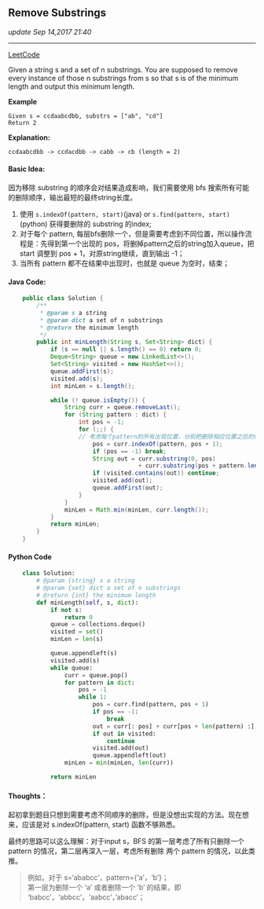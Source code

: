 ## Remove Substrings
_update Sep 14,2017  21:40_

---
[LeetCode](http://www.lintcode.com/en/problem/remove-substrings/)

Given a string s and a set of n substrings. You are supposed to remove every instance of those n substrings from s so that s is of the minimum length and output this minimum length.

**Example**

    Given s = ccdaabcdbb, substrs = ["ab", "cd"]
    Return 2

**Explanation:**

    ccdaabcdbb -> ccdacdbb -> cabb -> cb (length = 2)

#### Basic Idea:
因为移除 substring 的顺序会对结果造成影响，我们需要使用 bfs 搜索所有可能的删除顺序，输出最短的最终string长度。

1.  使用 `s.indexOf(pattern, start)`(java) or `s.find(pattern, start)`(python) 获得要删除的 substring 的index;
2.  对于每个 pattern, 每层bfs删除一个，但是需要考虑到不同位置，所以操作流程是：先得到第一个出现的 pos，将删掉pattern之后的string加入queue，把 start 调整到 pos + 1，对原string继续，直到输出 -1；
3.  当所有 pattern 都不在结果中出现时，也就是 queue 为空时，结束；

#### Java Code:
```java
    public class Solution {
        /**
         * @param s a string
         * @param dict a set of n substrings
         * @return the minimum length
         */
        public int minLength(String s, Set<String> dict) {
            if (s == null || s.length() == 0) return 0;
            Deque<String> queue = new LinkedList<>();
            Set<String> visited = new HashSet<>();
            queue.addFirst(s);
            visited.add(s);
            int minLen = s.length();

            while (! queue.isEmpty()) {
                String curr = queue.removeLast();
                for (String pattern : dict) {
                    int pos = -1;
                    for (;;) {
                    // 考虑每个pattern的所有出现位置，分别把删除相应位置之后的string加入queue
                        pos = curr.indexOf(pattern, pos + 1);
                        if (pos == -1) break;
                        String out = curr.substring(0, pos)
                                     + curr.substring(pos + pattern.length(), curr.length());
                        if (visited.contains(out)) continue;
                        visited.add(out);
                        queue.addFirst(out);
                    }
                }
                minLen = Math.min(minLen, curr.length());
            }
            return minLen;
        }
    }
```

#### Python Code
```python
    class Solution:
        # @param {string} s a string
        # @param {set} dict a set of n substrings
        # @return {int} the minimum length
        def minLength(self, s, dict):
            if not s:
                return 0
            queue = collections.deque()
            visited = set()
            minLen = len(s)

            queue.appendleft(s)
            visited.add(s)
            while queue:
                curr = queue.pop()
                for pattern in dict:
                    pos = -1
                    while 1:
                        pos = curr.find(pattern, pos + 1)
                        if pos == -1:
                            break
                        out = curr[: pos] + curr[pos + len(pattern) :]
                        if out in visited:
                            continue
                        visited.add(out)
                        queue.appendleft(out)
                minLen = min(minLen, len(curr))

            return minLen
```

#### Thoughts：
起初拿到题目只想到需要考虑不同顺序的删除，但是没想出实现的方法。现在想来，应该是对 s.indexOf(pattern, start) 函数不够熟悉。

最终的思路可以这么理解：对于input s，BFS 的第一层考虑了所有只删除一个 pattern 的情况，第二层再深入一层，考虑所有删除 两个 pattern 的情况，以此类推。
> 例如，对于 s=‘ababcc’，pattern={‘a’，‘b’}；  
第一层为删除一个 ‘a’ 或者删除一个 ‘b’ 的结果，即 ‘babcc’，‘abbcc’，‘aabcc’，’abacc‘；
